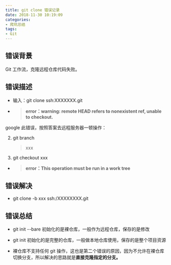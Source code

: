 ```yaml
---
title: git clone 错误记录
date: 2018-11-30 10:19:09
categories:
- 爬坑总结
tags:
- Git
---
```



## 错误背景


Git 工作流，克隆远程仓库代码失败。


## 错误描述

* 输入：git clone ssh:XXXXXXX.git
* >**error：warning: remote HEAD refers to nonexistent ref, unable to checkout.**

google 此错误，按照答案去远程服务器一顿操作：

2. git branch

    >xxx

3. git checkout xxx

* >**error：This operation must be run in a work tree**


## 错误解决


* git clone -b xxx ssh:/XXXXXXXX.git


## 错误总结


* git init --bare 初始化的是裸仓库，一般作为远程仓库，保存的是修改

* git init 初始化的是完整的仓库，一般做本地仓库使用，保存的是整个项目资源

* 裸仓库不支持任何 git 操作，这也是第二个错误的原因，因为不允许在裸仓库切换分支，所以解决的思路就是**直接克隆指定的分支。**